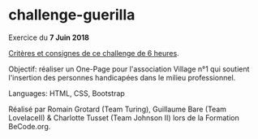 # challenge-guerilla

Exercice du **7 Juin 2018**  

[Critères et consignes de ce challenge de 6 heures](https://github.com/becodeorg/lovelace-2/blob/master/Projects/challenge-six-hours-team/criteria.md).  

Objectif: réaliser un One-Page pour l'association Village n°1 qui soutient l'insertion des personnes handicapées dans le milieu professionnel.   

Languages: HTML, CSS, Bootstrap

Réalisé par Romain Grotard (Team Turing), Guillaume Bare (Team LovelaceII) & Charlotte Tusset (Team Johnson II) lors de la Formation BeCode.org.
